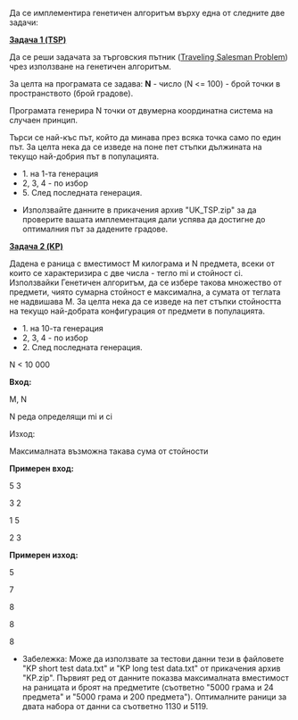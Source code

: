 Да се имплементира генетичен алгоритъм върху една от следните две задачи:

**<u>Задача 1 (TSP)</u>**

Да се реши задачата за търговския пътник ([Traveling Salesman Problem](https://en.wikipedia.org/wiki/Travelling_salesman_problem)) чрез използване на генетичен алгоритъм.

За целта на програмата се задава: **N** - число (N <= 100) - брой точки в пространството (брой градове).

Програмата генерира N точки от двумерна координатна система на случаен принцип.

Търси се най-къс път, който да минава през всяка точка само по един път. За целта нека да се изведе на поне пет стъпки дължината на текущо най-добрия път в популацията.

- 1\. на 1-та генерация
- 2, 3, 4 - по избор
- 5\. След последната генерация.

* Използвайте данните в прикачения архив "UK_TSP.zip" за да проверите вашата имплементация дали успява да достигне до оптималния път за дадените градове.

**<u>Задача 2 (KP)</u>**

Дадена е раница с вместимост M килограма и N предмета, всеки от които се характеризира с две числа - тегло mi и стойност ci. Използвайки Генетичен алгоритъм, да се избере такова множество от предмети, чиято сумарна стойност е максимална, а сумата от теглата не надвишава M. За целта нека да се изведе на пет стъпки стойността на текущо най-добрата конфигурация от предмети в популацията.

- 1\. на 10-та генерация
- 2, 3, 4 - по избор
- 2\. След последната генерация.

N < 10 000

**Вход:**

M, N

N реда определящи mi и ci

Изход:

Максималната възможна такава сума от стойности

**Примерен вход:**

5 3

3 2

1 5

2 3

**Примерен изход:**

5

7

8

8

8

- Забележка: Може да използвате за тестови данни тези в файлoвете "KP short test data.txt" и "KP long test data.txt" от прикачения архив "KP.zip". Първият ред от данните показва максималната вместимост на раницата и броят на предметите (съответно "5000 грама и 24 предмета" и "5000 грама и 200 предмета"). Оптималните раници за двата набора от данни са съответно 1130 и 5119.
